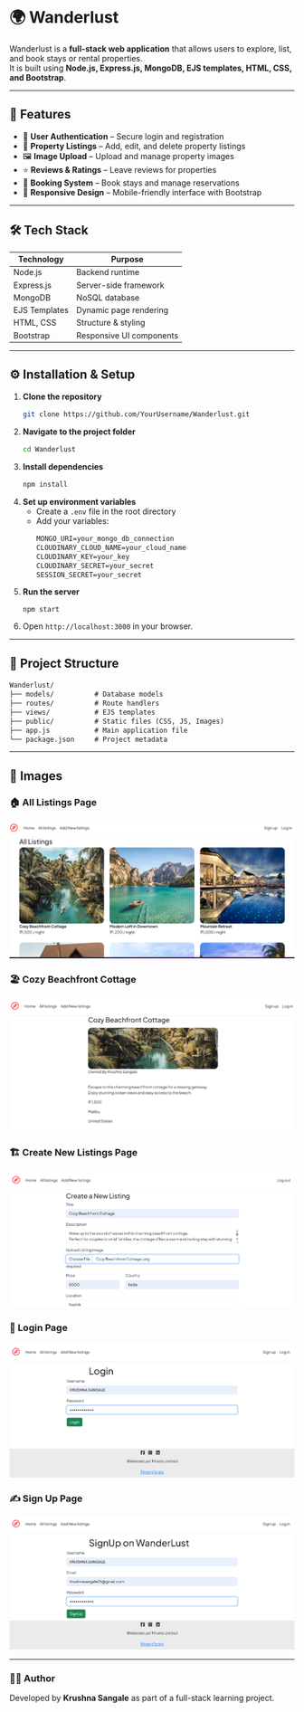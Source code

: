 # 🌍 Wanderlust

Wanderlust is a **full-stack web application** that allows users to explore, list, and book stays or rental properties.  
It is built using **Node.js, Express.js, MongoDB, EJS templates, HTML, CSS, and Bootstrap**.

---

## 🚀 Features

- 🔐 **User Authentication** – Secure login and registration  
- 🏡 **Property Listings** – Add, edit, and delete property listings  
- 🖼️ **Image Upload** – Upload and manage property images  
- ⭐ **Reviews & Ratings** – Leave reviews for properties  
- 📅 **Booking System** – Book stays and manage reservations  
- 🎨 **Responsive Design** – Mobile-friendly interface with Bootstrap  

---

## 🛠️ Tech Stack

| Technology     | Purpose                      |
|----------------|-----------------------------|
| Node.js        | Backend runtime             |
| Express.js     | Server-side framework       |
| MongoDB        | NoSQL database              |
| EJS Templates  | Dynamic page rendering      |
| HTML, CSS      | Structure & styling         |
| Bootstrap      | Responsive UI components    |

---

## ⚙️ Installation & Setup

1. **Clone the repository**
   ```bash
   git clone https://github.com/YourUsername/Wanderlust.git
   ```
2. **Navigate to the project folder**
   ```bash
   cd Wanderlust
   ```
3. **Install dependencies**
   ```bash
   npm install
   ```
4. **Set up environment variables**
   - Create a `.env` file in the root directory
   - Add your variables:
     ```
     MONGO_URI=your_mongo_db_connection
     CLOUDINARY_CLOUD_NAME=your_cloud_name
     CLOUDINARY_KEY=your_key
     CLOUDINARY_SECRET=your_secret
     SESSION_SECRET=your_secret
     ```
5. **Run the server**
   ```bash
   npm start
   ```
6. Open `http://localhost:3000` in your browser.

---

## 📂 Project Structure

```
Wanderlust/
├── models/          # Database models
├── routes/          # Route handlers
├── views/           # EJS templates
├── public/          # Static files (CSS, JS, Images)
├── app.js           # Main application file
└── package.json     # Project metadata
```

---
## 📸 Images

### 🏠 All Listings Page
![All Listings](Images/All%20Listings.png)

### 🏖️ Cozy Beachfront Cottage
![Cozy Beachfront Cottage](Images/Cozy%20Beachfront%20Cottage.png)

### 🏗️ Create New Listings Page
![Create New Listings](Images/Create%20New%20Listings.png)

### 🔐 Login Page
![Login](Images/Login.png)

### ✍️ Sign Up Page
![Sign Up](Images/SignUp.png)

---

### 👨‍💻 Author
Developed by **Krushna Sangale** as part of a full-stack learning project.

